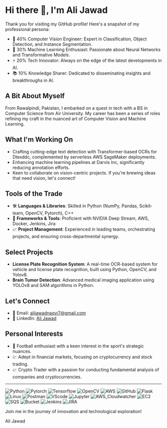 # Hi there 👋, I'm Ali Jawad

Thank you for visiting my GitHub profile! Here's a snapshot of my professional persona:

- 🔭 40% Computer Vision Engineer: Expert in Classification, Object Detection, and Instance Segmentation.
- 🌱 30% Machine Learning Enthusiast: Passionate about Neural Networks and Transformative Models.
- ⚡ 20% Tech Innovator: Always on the edge of the latest developments in AI.
- 📚 10% Knowledge Sharer: Dedicated to disseminating insights and breakthroughs in AI.

## A Bit About Myself
From Rawalpindi, Pakistan, I embarked on a quest in tech with a BS in Computer Science from Air University. My career has been a series of roles refining my craft in the nuanced art of Computer Vision and Machine Learning.

## What I'm Working On
- Crafting cutting-edge text detection with Transformer-based OCRs for Dtexddc, complemented by serverless AWS SageMaker deployments.
- Enhancing machine learning pipelines at Darvis Inc, significantly reducing annotation efforts.
- Keen to collaborate on vision-centric projects. If you're brewing ideas that need vision, let's connect!

## Tools of the Trade
- 🛠️ **Languages & Libraries**: Skilled in Python (NumPy, Pandas, Scikit-learn, OpenCV, Pytorch), C++
- 🚀 **Frameworks & Tools**: Proficient with NVIDIA Deep Stream, AWS, Docker, Jenkins, Jira
- 📈 **Project Management**: Experienced in leading teams, orchestrating projects, and ensuring cross-departmental synergy.

## Select Projects
- **License Plate Recognition System**: A real-time OCR-based system for vehicle and license plate recognition, built using Python, OpenCV, and Yolov8.
- **Brain Tumor Detection**: Advanced medical imaging application using YOLOv8 and SAM algorithms in Python.

## Let's Connect
- 📧 Email: [alijawadnaqvi7@gmail.com](mailto:alijawadnaqvi7@gmail.com)
- 💼 LinkedIn: [Ali Jawad](https://www.linkedin.com/in/alijawad07)

## Personal Interests
- 🏈 Football enthusiast with a keen interest in the sport's strategic nuances.
- 💹 Adept in financial markets, focusing on cryptocurrency and stock trading.
- 📈 Crypto Trader with a passion for conducting fundamental analysis of companies and cryptocurrencies.

---

![Python](https://raw.githubusercontent.com/alijawad07/alijawad07/main/icons/python.svg) ![Pytorch](https://raw.githubusercontent.com/alijawad07/alijawad07/main/icons/pytorch-color.svg)  ![Tensorflow](https://raw.githubusercontent.com/alijawad07/alijawad07/main/icons/tensorflow-color.svg) ![OpenCV](https://raw.githubusercontent.com/alijawad07/alijawad07/main/icons/opencv-color.svg) ![AWS](https://raw.githubusercontent.com/alijawad07/alijawad07/main/icons/amazonaws.svg) ![GitHub](https://raw.githubusercontent.com/alijawad07/alijawad07/main/icons/github-color.svg) ![Flask](https://raw.githubusercontent.com/alijawad07/alijawad07/main/icons/flask-color.svg) ![Linux](https://raw.githubusercontent.com/alijawad07/alijawad07/main/icons/linux-color.svg) ![Postman](https://raw.githubusercontent.com/alijawad07/alijawad07/main/icons/postman-color.svg) ![VScode](https://raw.githubusercontent.com/alijawad07/alijawad07/main/icons/visualstudiocode-color.svg) ![Jupyter](https://raw.githubusercontent.com/alijawad07/alijawad07/main/icons/jupyter-color.svg) ![AWS_Cloudwatcher](https://raw.githubusercontent.com/alijawad07/alijawad07/main/icons/amazoncloudwatch-color.svg) ![EC2](https://raw.githubusercontent.com/alijawad07/alijawad07/main/icons/amazonec2-color.svg) ![SQS](https://raw.githubusercontent.com/alijawad07/alijawad07/main/icons/amazonsqs-color.svg) ![Bucket](https://raw.githubusercontent.com/alijawad07/alijawad07/main/icons/amazons3-color.svg) ![Jenkins](https://raw.githubusercontent.com/alijawad07/alijawad07/main/icons/jenkins-color.svg) ![JIRA](https://raw.githubusercontent.com/alijawad07/alijawad07/main/icons/jira-color.svg)

Join me in the journey of innovation and technological exploration!

Ali Jawad
